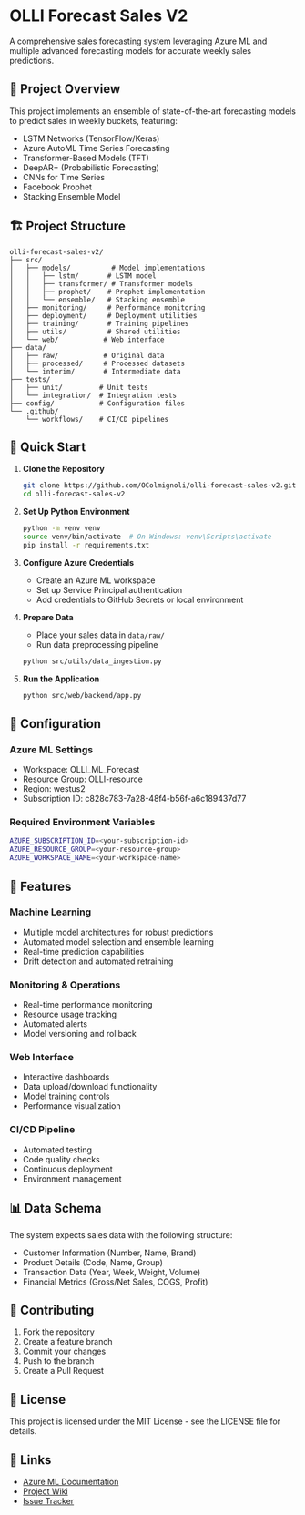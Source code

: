 # OLLI Forecast Sales V2

A comprehensive sales forecasting system leveraging Azure ML and multiple advanced forecasting models for accurate weekly sales predictions.

## 🎯 Project Overview

This project implements an ensemble of state-of-the-art forecasting models to predict sales in weekly buckets, featuring:
- LSTM Networks (TensorFlow/Keras)
- Azure AutoML Time Series Forecasting
- Transformer-Based Models (TFT)
- DeepAR+ (Probabilistic Forecasting)
- CNNs for Time Series
- Facebook Prophet
- Stacking Ensemble Model

## 🏗️ Project Structure

```
olli-forecast-sales-v2/
├── src/
│   ├── models/          # Model implementations
│   │   ├── lstm/       # LSTM model
│   │   ├── transformer/ # Transformer models
│   │   ├── prophet/    # Prophet implementation
│   │   └── ensemble/   # Stacking ensemble
│   ├── monitoring/     # Performance monitoring
│   ├── deployment/     # Deployment utilities
│   ├── training/       # Training pipelines
│   ├── utils/          # Shared utilities
│   └── web/           # Web interface
├── data/
│   ├── raw/           # Original data
│   ├── processed/     # Processed datasets
│   └── interim/       # Intermediate data
├── tests/
│   ├── unit/         # Unit tests
│   └── integration/  # Integration tests
├── config/           # Configuration files
└── .github/
    └── workflows/    # CI/CD pipelines
```

## 🚀 Quick Start

1. **Clone the Repository**
   ```bash
   git clone https://github.com/OColmignoli/olli-forecast-sales-v2.git
   cd olli-forecast-sales-v2
   ```

2. **Set Up Python Environment**
   ```bash
   python -m venv venv
   source venv/bin/activate  # On Windows: venv\Scripts\activate
   pip install -r requirements.txt
   ```

3. **Configure Azure Credentials**
   - Create an Azure ML workspace
   - Set up Service Principal authentication
   - Add credentials to GitHub Secrets or local environment

4. **Prepare Data**
   - Place your sales data in `data/raw/`
   - Run data preprocessing pipeline
   ```bash
   python src/utils/data_ingestion.py
   ```

5. **Run the Application**
   ```bash
   python src/web/backend/app.py
   ```

## 🔧 Configuration

### Azure ML Settings
- Workspace: OLLI_ML_Forecast
- Resource Group: OLLI-resource
- Region: westus2
- Subscription ID: c828c783-7a28-48f4-b56f-a6c189437d77

### Required Environment Variables
```bash
AZURE_SUBSCRIPTION_ID=<your-subscription-id>
AZURE_RESOURCE_GROUP=<your-resource-group>
AZURE_WORKSPACE_NAME=<your-workspace-name>
```

## 🌟 Features

### Machine Learning
- Multiple model architectures for robust predictions
- Automated model selection and ensemble learning
- Real-time prediction capabilities
- Drift detection and automated retraining

### Monitoring & Operations
- Real-time performance monitoring
- Resource usage tracking
- Automated alerts
- Model versioning and rollback

### Web Interface
- Interactive dashboards
- Data upload/download functionality
- Model training controls
- Performance visualization

### CI/CD Pipeline
- Automated testing
- Code quality checks
- Continuous deployment
- Environment management

## 📊 Data Schema

The system expects sales data with the following structure:
- Customer Information (Number, Name, Brand)
- Product Details (Code, Name, Group)
- Transaction Data (Year, Week, Weight, Volume)
- Financial Metrics (Gross/Net Sales, COGS, Profit)

## 🤝 Contributing

1. Fork the repository
2. Create a feature branch
3. Commit your changes
4. Push to the branch
5. Create a Pull Request

## 📝 License

This project is licensed under the MIT License - see the LICENSE file for details.

## 🔗 Links

- [Azure ML Documentation](https://docs.microsoft.com/en-us/azure/machine-learning/)
- [Project Wiki](https://github.com/OColmignoli/olli-forecast-sales-v2/wiki)
- [Issue Tracker](https://github.com/OColmignoli/olli-forecast-sales-v2/issues)
